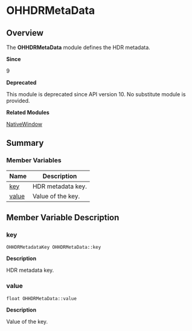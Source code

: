 # OHHDRMetaData


## Overview

The **OHHDRMetaData** module defines the HDR metadata.

**Since**

9

**Deprecated**

This module is deprecated since API version 10. No substitute module is provided.

**Related Modules**

[NativeWindow](_native_window.md)


## Summary


### Member Variables

| Name| Description|
| -------- | -------- |
| [key](#key) | HDR metadata key.|
| [value](#value) | Value of the key.|


## Member Variable Description


### key


```
OHHDRMetadataKey OHHDRMetaData::key
```

**Description**

HDR metadata key.


### value


```
float OHHDRMetaData::value
```

**Description**

Value of the key.
